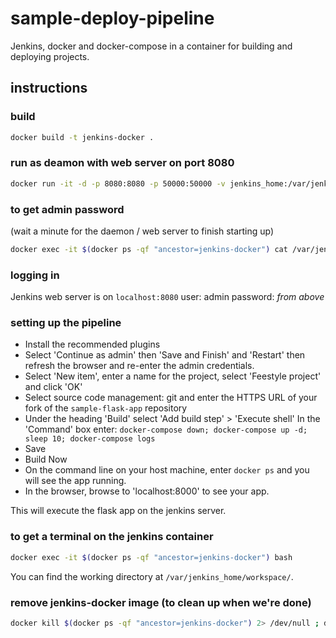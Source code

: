 # sample-deploy-pipeline

Jenkins, docker and docker-compose in a container for building and deploying projects.

## instructions

### build

```bash
docker build -t jenkins-docker .
```

### run as deamon with web server on port 8080

```bash
docker run -it -d -p 8080:8080 -p 50000:50000 -v jenkins_home:/var/jenkins_home -v /var/run/docker.sock:/var/run/docker.sock --restart unless-stopped jenkins-docker
```

### to get admin password

(wait a minute for the daemon / web server to finish starting up)

```bash
docker exec -it $(docker ps -qf "ancestor=jenkins-docker") cat /var/jenkins_home/secrets/initialAdminPassword
```

### logging in

Jenkins web server is on `localhost:8080` user: admin password: _from above_

### setting up the pipeline

- Install the recommended plugins
- Select 'Continue as admin' then 'Save and Finish' and 'Restart' then refresh the browser and re-enter the admin credentials.
- Select 'New item', enter a name for the project, select 'Feestyle project' and click 'OK'
- Select source code management: git and enter the HTTPS URL of your fork of the `sample-flask-app` repository
- Under the heading 'Build' select 'Add build step' > 'Execute shell'
  In the 'Command' box enter: `docker-compose down; docker-compose up -d; sleep 10; docker-compose logs`
- Save
- Build Now
- On the command line on your host machine, enter `docker ps` and you will see the app running.
- In the browser, browse to 'localhost:8000' to see your app.

This will execute the flask app on the jenkins server.

### to get a terminal on the jenkins container

```bash
docker exec -it $(docker ps -qf "ancestor=jenkins-docker") bash 
```

You can find the working directory at `/var/jenkins_home/workspace/`.

### remove jenkins-docker image (to clean up when we're done)

```bash
docker kill $(docker ps -qf "ancestor=jenkins-docker") 2> /dev/null ; docker image rm jenkins-docker --force; docker image prune --force
```

